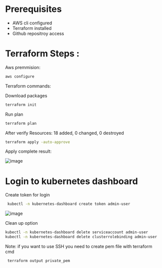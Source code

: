 
# Prerequisites

- AWS cli configured
- Terraform installed
- Github repositroy access



# Terraform Steps : 

Aws premmision:

```sh
aws configure
```

Terraform commands:

Download packages
```sh
terraform init
```
Run plan
```sh
terraform plan
```
After verify Resources: 18 added, 0 changed, 0 destroyed

```sh
terraform apply -auto-approve
```
Apply complete result:

![image](https://github.com/dinghy-e2e/GreenRoad/assets/103927731/be5a8055-4961-4637-9d43-d6764daee5a2)

# Login to kubernetes dashboard

Create token for login

```sh
 kubectl -n kubernetes-dashboard create token admin-user
```
![image](https://github.com/dinghy-e2e/GreenRoad/assets/103927731/ae5313a7-c449-4c9b-9418-67b7609c4982)

Clean up option

```sh
kubectl -n kubernetes-dashboard delete serviceaccount admin-user
kubectl -n kubernetes-dashboard delete clusterrolebinding admin-user
```

Note:
if you want to use SSH you need to create pem file with terraform cmd

```sh
 terraform output private_pem
```
